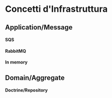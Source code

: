 Concetti d'Infrastruttura
===

## Application/Message
#### SQS
#### RabbitMQ
#### In memory
## Domain/Aggregate
#### Doctrine/Repository
